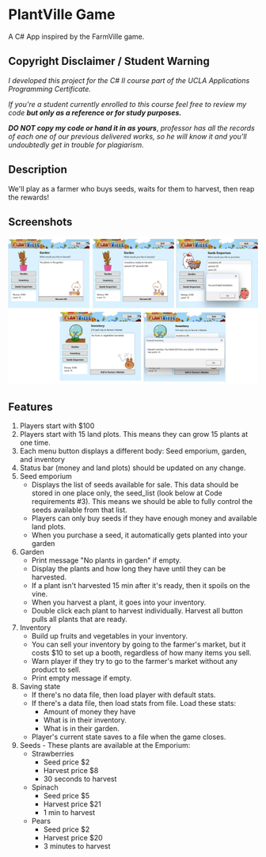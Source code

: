 # PlantVille Game
A C# App inspired by the FarmVille game.

## Copyright Disclaimer / Student Warning
_I developed this project for the C# II course part of the UCLA Applications Programming Certificate._

_If you're a student currently enrolled to this course feel free to review my code **but only as a reference or for study purposes.**_

***DO NOT copy my code or hand it in as yours***, _professor has all the records of each one of our previous delivered works, so he will know it and you'll undoubtedly get in trouble for plagiarism._

## Description ##
We'll play as a farmer who buys seeds, waits for them to harvest, then reap the rewards! 

## Screenshots

![screenshots](./MGPlantVille/screenshots/screenshots.jpg)

## Features
1. Players start with $100
2. Players start with 15 land plots. This means they can grow 15 plants at one time.
3. Each menu button displays a different body: Seed emporium, garden, and inventory
4. Status bar (money and land plots) should be updated on any change.
5. Seed emporium
    - Displays the list of seeds available for sale. This data should be stored in one place only, the seed_list (look below at Code requirements #3). This means we should be able to fully control the seeds available from that list.
    - Players can only buy seeds if they have enough money and available land plots.
    - When you purchase a seed, it automatically gets planted into your garden
6. Garden
    - Print message "No plants in garden" if empty.
    - Display the plants and how long they have until they can be harvested.
    - If a plant isn't harvested 15 min after it's ready, then it spoils on the vine.
    - When you harvest a plant, it goes into your inventory.
    - Double click each plant to harvest individually. Harvest all button pulls all plants that are ready.
7. Inventory
    - Build up fruits and vegetables in your inventory.
    - You can sell your inventory by going to the farmer's market, but it costs $10 to set up a booth, regardless of how many items you sell.
    - Warn player if they try to go to the farmer's market without any product to sell.
    - Print empty message if empty.
8. Saving state
    - If there's no data file, then load player with default stats.
    - If there's a data file, then load stats from file. Load these stats:
      - Amount of money they have
      - What is in their inventory.
      - What is in their garden.
    - Player's current state saves to a file when the game closes.
9. Seeds - These plants are available at the Emporium:
    - Strawberries
      - Seed price $2
      - Harvest price $8
      - 30 seconds to harvest
    - Spinach
      - Seed price $5
      - Harvest price $21
      - 1 min to harvest
    - Pears
      - Seed price $2
      - Harvest price $20
      - 3 minutes to harvest
